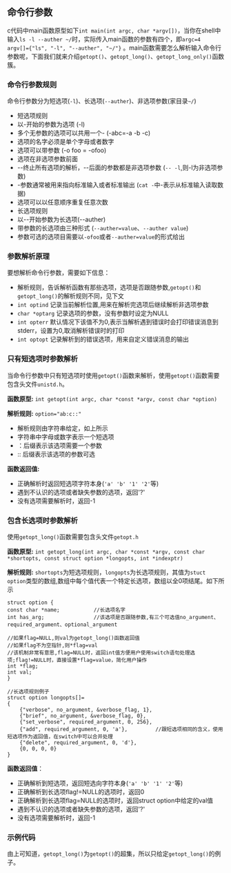 ## 命令行参数
c代码中main函数原型如下`int main(int argc, char *argv[])`，当你在shell中输入`ls -l --auther ~/`时，实际传入main函数的参数有四个，即`argc=4 argv[]={"ls", "-l", "--auther", "~/"}` 。main函数需要怎么解析输入命令行参数呢，下面我们就来介绍`getopt()`、`getopt_long()`、`getopt_long_only()`函数簇。

### 命令行参数规则
命令行参数分为短选项(`-l`)、长选项(`--auther`)、非选项参数(家目录`~/`)

+ 短选项规则
 + 以-开始的参数为选项 (-l)
 + 多个无参数的选项可以共用一个- (-abc=-a -b -c)
 + 选项的名字必须是单个字母或者数字
 + 选项可以带参数 (-o foo = -ofoo)
 + 选项在非选项参数前面 
 + --终止所有选项的解析，--后面的参数都是非选项参数 (`-- -l`,则-l为非选项参数)
 + -参数通常被用来指向标准输入或者标准输出 (`cat -`中-表示从标准输入读取数据)
 + 选项可以以任意顺序重复任意次数
+ 长选项规则
 + 以--开始参数为长选项(--auther)
 + 带参数的长选项由三种形式 (`--auther=value`、`--auther value`)
+ 参数可选的选项目需要以`-ofoo`或者`--auther=value`的形式给出
 
### 参数解析原理
要想解析命令行参数，需要如下信息：

+ 解析规则，告诉解析函数有那些选项，选项是否跟随参数,`getopt()`和`getopt_long()`的解析规则不同，见下文
+ `int optind` 记录当前解析位置,用来在解析完选项后继续解析非选项参数
+ `char *optarg` 记录选项的参数，没有参数时设定为NULL
+ `int opterr` 默认情况下该值不为0,表示当解析遇到错误时会打印错误消息到stderr，设置为0,取消解析错误时的打印
+ `int optopt` 记录解析到的错误选项，用来自定义错误消息的输出

### 只有短选项时参数解析
当命令行参数中只有短选项时使用`getopt()`函数来解析，使用`getopt()`函数需要包含头文件`unistd.h`。

**函数原型:** `int getopt(int argc, char *const *argv, const char *option)`

**解析规则:** `option="ab:c::"`

+ 解析规则由字符串给定，如上所示
+ 字符串中字母或数字表示一个短选项
+ ：后缀表示该选项需要一个参数
+ :: 后缀表示该选项的参数可选

**函数返回值:**

+ 正确解析时返回短选项字符本身(` 'a' 'b' '1' '2' `等)
+ 遇到不认识的选项或者缺失参数的选项，返回'?'
+ 没有选项需要解析时，返回-1

### 包含长选项时参数解析
使用`getopt_long()`函数需要包含头文件`getopt.h`

**函数原型:** `int getopt_long(int argc, char *const *argv, const char *shortopts, const struct option *longopts, int *indexptr)`

**解析规则:** `shortopts`为短选项规则，`longopts`为长选项规则，其值为`stuct option`类型的数组,数组中每个值代表一个特定长选项，数组以全0项结尾。如下所示

```
struct option {
const char *name;			//长选项名字
int has_arg;				//该选项是否跟随参数,有三个可选值no_argument、required_argument、optional_argument

//如果flag=NULL,则val为getopt_long()函数返回值
//如果flag不为空指针,则*flag=val
//该机制非常有意思,flag=NULL时，返回int值方便用户使用switch语句处理选项;flag!=NULL时，直接设置*flag=value，简化用户操作
int *flag;					
int val;
}

//长选项规则例子
struct option longopts[]=
{
	{"verbose", no_argument, &verbose_flag, 1},
    {"brief", no_argument, &verbose_flag, 0},
    {"set_verbose", required_argument, 0, 256},
    {"add", required_argument, 0, 'a'},			//跟短选项相同的含义，使用短选项作为返回值，在switch中可以合并处理
    {"delete", required_argument, 0, 'd'},
    {0, 0, 0, 0}
}
```

**函数返回值**：

+ 正确解析到短选项，返回短选向字符本身(` 'a' 'b' '1' '2' `等)
+ 正确解析到长选项flag!=NULL的选项时，返回0
+ 正确解析到长选项flag=NULL的选项时，返回struct option中给定的val值
+ 遇到不认识的选项或者缺失参数的选项，返回'?'
+ 没有选项需要解析时，返回-1

### 示例代码
由上可知道，`getopt_long()`为`getopt()`的超集，所以只给定`getopt_long()`的例子。